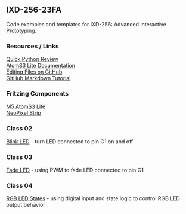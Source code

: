 ## IXD-256-23FA 

Code examples and templates for IXD-256: Advanced Interactive Prototyping.  

### Resources / Links  

[Quick Python Review](extras/python-review.md)  
[AtomS3 Lite Documentation](https://docs.m5stack.com/en/core/AtomS3%20Lite)  
[Editing Files on GitHub](https://docs.github.com/en/repositories/working-with-files/managing-files/editing-files)  
[GitHub Markdown Tutorial](https://docs.github.com/en/get-started/writing-on-github/getting-started-with-writing-and-formatting-on-github/basic-writing-and-formatting-syntax)  
  
### Fritzing Components  
  
[M5 AtomS3 Lite](m5-atomS3-lite-4p.fzpz)  
[NeoPixel Strip](neopixel-strip.fzpz)  
  
### Class 02   

[Blink LED](class02/led_blink.py) - turn LED connected to pin G1 on and off  
  
### Class 03   

[Fade LED](class03/led_fade.py) - using PWM to fade LED connected to pin G1  
  
### Class 04   

[RGB LED States](class04/rgb_input_2states.py) - using digital input and state logic to control RGB LED output behavior  
  

